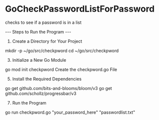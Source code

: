 # GoCheckPasswordListForPassword
checks to see if a password is in a list 

--- Steps to Run the Program ---
1. Create a Directory for Your Project
<h>
mkdir -p ~/go/src/checkpword
<h>
cd ~/go/src/checkpword

3. Initialize a New Go Module
<h>
go mod init checkpword
<h>
Create the checkpword.go File

5. Install the Required Dependencies
<h>
go get github.com/bits-and-blooms/bloom/v3
<h>
go get github.com/schollz/progressbar/v3

7. Run the Program
<h>
go run checkpword.go "your_password_here" "passwordlist.txt"
